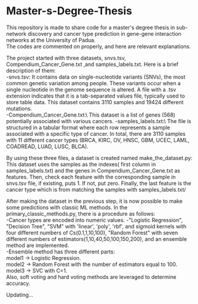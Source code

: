 # Master-s-Degree-Thesis


This repository is made to share code for a master's degree thesis in sub-network discovery and cancer type prediction in gene-gene interaction networks at the University of Padua.\
The codes are commented on properly, and here are relevant explanations.


The project started with three datasets, snvs.tsv, Compendium_Cancer_Gene.txt ,and samples_labels.txt. Here is a brief description of them:\
-snvs.tsv: It contains data on single-nucleotide variants (SNVs), the most common genetic variation among people. These variants occur when a single nucleotide in the genome sequence is altered. A file with a .tsv extension indicates that it is a tab-separated values file, typically used to store table data. This dataset contains 3110 samples and 19424 different mutations.\
-Compendium_Cancer_Gene.txt:\ This dataset is a list of genes (568) potentially associated with various cancers.
-samples_labels.txt:\ The file  is structured in a tabular format where each row represents a sample associated with a specific type of cancer. In total, there are 3110 samples with 11 different cancer types (BRCA, KIRC, OV, HNSC, GBM, UCEC, LAML, COADREAD, LUAD, LUSC, BLCA).


By using these three files, a dataset is created named make_the_dataset.py:\
This dataset uses the samples as the indexes( first column in samples_labels.txt) and the genes in Compendium_Cancer_Gene.txt as features. Then, check each feature with the corresponding sample in snvs.tsv file, if existing, puts 1. If not, put zero. Finally, the last feature is the cancer type which is from matching the samples with samples_labels.txt/


After making the dataset in the previous step, it is now possible to make some predictions with classic ML methods. In the primary_classic_methods.py, there is a procedure as follows:\
-Cancer types are encoded into numeric values.
-"Logistic Regression", "Decision Tree", "SVM" with 'linear', 'poly', 'rbf', and sigmoid kernels with four different numbers of Cs(0.1,1,10,100), "Random Forest" with seven different numbers of estimators(1,10,40,50,100,150,200), and an ensemble method are implemented.\
-Ensemble method has three different parts:\
model1 -> Logistic Regression.\
model2 -> Random Forest with the number of estimators equal to 100.\
model3 -> SVC with C=1.\
Also, soft voting and hard voting methods are leveraged to determine accuracy.




Updating...

